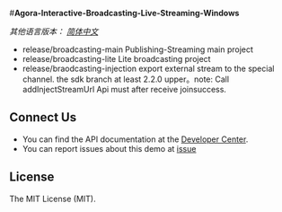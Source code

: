 #**Agora-Interactive-Broadcasting-Live-Streaming-Windows**

*其他语言版本： [简体中文](README.zh.md)*

- release/broadcasting-main Publishing-Streaming main project
- release/broadcasting-lite Lite broadcasting project
- release/braodcasting-injection export external stream to the special channel. the sdk branch at least 2.2.0 upper。note: Call addInjectStreamUrl Api must after receive joinsuccess.

## Connect Us
- You can find the API documentation at the [Developer Center](https://docs.agora.io/en/).
- You can report issues about this demo at [issue](https://github.com/AgoraIO/Advanced-Interactive-Broadcasting/issues)

## License

The MIT License (MIT).
